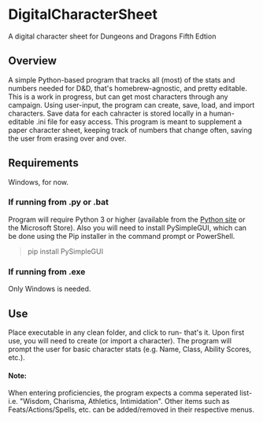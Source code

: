 # DigitalCharacterSheet
A digital character sheet for Dungeons and Dragons Fifth Edtion

## Overview
A simple Python-based program that tracks all (most) of the stats and numbers needed for D&D, that's homebrew-agnostic, and pretty editable. This is a work in progress, but can get most characters through any campaign.
Using user-input, the program can create, save, load, and import characters. Save data for each cahracter is stored locally in a human-editable .ini file for easy access.
This program is meant to supplement a paper character sheet, keeping track of numbers that change often, saving the user from erasing over and over.
## Requirements
Windows, for now.
### If running from .py or .bat
Program will require Python 3 or higher (available from the [Python site](https://www.python.org/downloads/) or the Microsoft Store).
Also you will need to install PySimpleGUI, which can be done using the Pip installer in the command prompt or PowerShell.
> pip install PySimpleGUI
### If running from .exe
Only Windows is needed.

## Use
Place executable in any clean folder, and click to run- that's it.
Upon first use, you will need to create (or import a character). The program will prompt the user for basic character stats (e.g. Name, Class, Ability Scores, etc.).
#### Note:
When entering proficiencies, the program expects a comma seperated list- i.e. "Wisdom, Charisma, Athletics, Intimidation".
Other items such as Feats/Actions/Spells, etc. can be added/removed in their respective menus.
